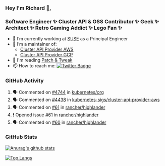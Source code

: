 ### Hey I'm Richard 👋, 

<h3 align="left">Software Engineer ✨ Cluster API & OSS Contributor ✨ Geek ✨ Architect ✨ Retro Gaming Addict ✨ Lego Fan ✨</h3>

- 🔭 I’m currently working at [SUSE](https://www.suse.com/) as a Principal Engineer
- 👯 I’m a maintainer of:
  -  [Cluster API Provider AWS](https://github.com/kubernetes-sigs/cluster-api-provider-aws)
  -  [Cluster API Provider GCP](https://github.com/kubernetes-sigs/cluster-api-provider-gcp)
- 💬 I'm reading [Patch & Tweak](https://bjooks.com/products/patch-tweak-exploring-modular-synthesis)
- 📫 How to reach me: [![Twitter Badge](https://img.shields.io/badge/-@fruit_case-00acee?style=flat&logo=Twitter&logoColor=white)](https://twitter.com/intent/follow?screen_name=fruit_case "Follow on Twitter")

### GitHub Activity 

<!--START_SECTION:activity-->
1. 🗣 Commented on [#4744](https://github.com/kubernetes/org/issues/4744#issuecomment-1934478417) in [kubernetes/org](https://github.com/kubernetes/org)
2. 🗣 Commented on [#4438](https://github.com/kubernetes-sigs/cluster-api-provider-aws/pull/4438#issuecomment-1934427505) in [kubernetes-sigs/cluster-api-provider-aws](https://github.com/kubernetes-sigs/cluster-api-provider-aws)
3. 🗣 Commented on [#61](https://github.com/rancher/highlander/issues/61#issuecomment-1934291084) in [rancher/highlander](https://github.com/rancher/highlander)
4. ❗ Opened issue [#61](https://github.com/rancher/highlander/issues/61) in [rancher/highlander](https://github.com/rancher/highlander)
5. 🗣 Commented on [#60](https://github.com/rancher/highlander/issues/60#issuecomment-1934288246) in [rancher/highlander](https://github.com/rancher/highlander)
<!--END_SECTION:activity-->

### GitHub Stats

[![Anurag's github stats](https://github-readme-stats.vercel.app/api?username=richardcase&count_private=true&show_icons=true)](https://github.com/anuraghazra/github-readme-stats)

[![Top Langs](https://github-readme-stats.vercel.app/api/top-langs/?username=richardcase&hide=html&layout=compact)](https://github.com/anuraghazra/github-readme-stats)
